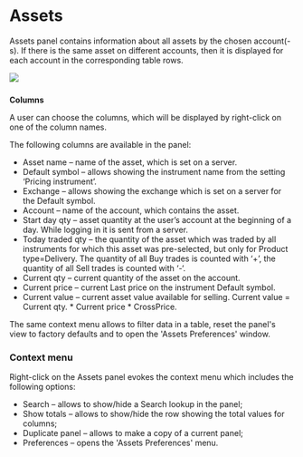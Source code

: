 # Assets

Assets panel contains information about all assets by the chosen account\(-s\). If there is the same asset on different accounts, then it is displayed for each account in the corresponding table rows.

![](../../../.gitbook/assets/assets2.png)

### **Columns**

A user can choose the columns, which will be displayed by right-click on one of the column names.

The following columns are available in the panel:

* Asset name – name of the asset, which is set on a server.
* Default symbol – allows showing the instrument name from the setting ‘Pricing instrument’.
* Exchange – allows showing the exchange which is set on a server for the Default symbol.
* Account – name of the account, which contains the asset.
* Start day qty – asset quantity at the user’s account at the beginning of a day. While logging in it is sent from a server.
* Today traded qty – the quantity of the asset which was traded by all instruments for which this asset was pre-selected, but only for Product type=Delivery. The quantity of all Buy trades is counted with ‘+’, the quantity of all Sell trades is counted with ‘-‘.
* Current qty – current quantity of the asset on the account.
* Current price – current Last price on the instrument Default symbol.
* Current value – current asset value available for selling. Current value = Current qty. \* Current price \* CrossPrice.

The same context menu allows to filter data in a table, reset the panel's view to factory defaults and to open the 'Assets Preferences' window.

### **Context menu**

Right-click on the Assets panel evokes the context menu which includes the following options:

* Search – allows to show/hide a Search lookup in the panel;
* Show totals – allows to show/hide the row showing the total values for columns;
* Duplicate panel – allows to make a copy of a current panel;
* Preferences – opens the 'Assets Preferences' menu.



